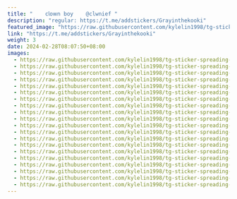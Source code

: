 ```yaml
---
title: "‌ ‌ ‌ ‌‌ ‌‌𝖼𝗅𝗈𝗐𝗇 𝖻𝗈𝗒 ‌ ‌ ‌ @clwnief‌‌ ‌"
description: "regular: https://t.me/addstickers/Grayinthekooki"
featured_image: "https://raw.githubusercontent.com/kylelin1998/tg-sticker-spreading-worldwide-images/main/img/802e4307-c8cd-498f-8a07-d638822c0e87.jpg"
link: "https://t.me/addstickers/Grayinthekooki"
weight: 3
date: 2024-02-28T08:07:50+08:00
images:
  - https://raw.githubusercontent.com/kylelin1998/tg-sticker-spreading-worldwide-images/main/img/802e4307-c8cd-498f-8a07-d638822c0e87.jpg
  - https://raw.githubusercontent.com/kylelin1998/tg-sticker-spreading-worldwide-images/main/img/03120b73-d6b1-4c78-8b03-fd4bd41a90ef.jpg
  - https://raw.githubusercontent.com/kylelin1998/tg-sticker-spreading-worldwide-images/main/img/0ee524ff-9868-4cd5-92fb-bdc1b2f1071e.jpg
  - https://raw.githubusercontent.com/kylelin1998/tg-sticker-spreading-worldwide-images/main/img/7844b3df-bd65-4940-a6f9-538bf32b20d7.jpg
  - https://raw.githubusercontent.com/kylelin1998/tg-sticker-spreading-worldwide-images/main/img/cac66fa6-0565-4a39-baa5-675e211de70c.jpg
  - https://raw.githubusercontent.com/kylelin1998/tg-sticker-spreading-worldwide-images/main/img/a29786ad-c47a-42d8-9171-19f26faf4d37.jpg
  - https://raw.githubusercontent.com/kylelin1998/tg-sticker-spreading-worldwide-images/main/img/30a8b531-888b-436c-9390-960cd1efd810.jpg
  - https://raw.githubusercontent.com/kylelin1998/tg-sticker-spreading-worldwide-images/main/img/cd5224f5-ca14-4e31-b94b-297828928d41.jpg
  - https://raw.githubusercontent.com/kylelin1998/tg-sticker-spreading-worldwide-images/main/img/1b91db53-8fd4-4e6c-a92b-c027420cd70c.jpg
  - https://raw.githubusercontent.com/kylelin1998/tg-sticker-spreading-worldwide-images/main/img/614623db-4ff4-438c-b171-9dde20b7ba0e.jpg
  - https://raw.githubusercontent.com/kylelin1998/tg-sticker-spreading-worldwide-images/main/img/4d987712-ed57-4bb4-915e-eabce91a0b82.jpg
  - https://raw.githubusercontent.com/kylelin1998/tg-sticker-spreading-worldwide-images/main/img/e266749b-b31a-4c32-b640-128fe4a7f35c.jpg
  - https://raw.githubusercontent.com/kylelin1998/tg-sticker-spreading-worldwide-images/main/img/935de2c4-e53b-4655-8980-548eb49c7b79.jpg
  - https://raw.githubusercontent.com/kylelin1998/tg-sticker-spreading-worldwide-images/main/img/6a71cc5b-f2f8-4109-9759-57f64bfa5524.jpg
  - https://raw.githubusercontent.com/kylelin1998/tg-sticker-spreading-worldwide-images/main/img/550925b6-aff1-47ae-93b1-a6a50e59c825.jpg
  - https://raw.githubusercontent.com/kylelin1998/tg-sticker-spreading-worldwide-images/main/img/fb979042-4e19-4b48-8dda-9939dcc6120a.jpg
  - https://raw.githubusercontent.com/kylelin1998/tg-sticker-spreading-worldwide-images/main/img/3eafe09d-f3e8-413a-b803-de38b305c159.jpg
  - https://raw.githubusercontent.com/kylelin1998/tg-sticker-spreading-worldwide-images/main/img/a96d822e-b4bd-4832-a00d-37ef141b6ce7.jpg
  - https://raw.githubusercontent.com/kylelin1998/tg-sticker-spreading-worldwide-images/main/img/bf43d2b7-09b0-4a46-b1cc-1a4fa7e50c34.jpg
  - https://raw.githubusercontent.com/kylelin1998/tg-sticker-spreading-worldwide-images/main/img/52e8a31e-25fc-4b70-b003-c02371fb7987.jpg
---
```

